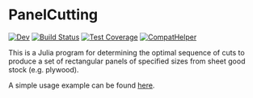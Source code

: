 # PanelCutting

[![Dev](https://img.shields.io/badge/docs-dev-blue.svg)](https://MarkNahabedian.github.io/PanelCutting.jl/dev/)
[![Build Status](https://github.com/MarkNahabedian/PanelCutting.jl/actions/workflows/CI.yml/badge.svg?branch=main)](https://github.com/MarkNahabedian/PanelCutting.jl/actions/workflows/CI.yml?query=branch%3Amain)
[![Test Coverage](https://codecov.io/gh/MarkNahabedian/PanelCutting.jl/branch/main/graph/badge.svg?branch=main)](https://codecov.io/gh/MarkNahabedian/PanelCutting.jl)
[![CompatHelper](https://github.com/MarkNahabedian/PanelCutting.jl/actions/workflows/CompatHelper.yml/badge.svg)](https://github.com/MarkNahabedian/PanelCutting.jl/actions/workflows/CompatHelper.yml)

This is a Julia program for determining the optimal sequence of cuts
to produce a set of rectangular panels of specified sizes from sheet
good stock (e.g. plywood).

A simple usage example can be found 
[here](https://marknahabedian.github.io/PanelCutting.jl/dev/box_example/).

